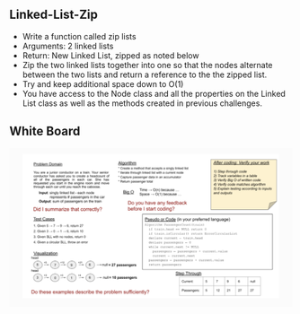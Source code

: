 ## Linked-List-Zip
- Write a function called zip lists
- Arguments: 2 linked lists
- Return: New Linked List, zipped as noted below
- Zip the two linked lists together into one so that the nodes alternate between the two lists and return a reference to the the zipped list.
- Try and keep additional space down to O(1)
- You have access to the Node class and all the properties on the Linked List class as well as the methods created in previous challenges.
## White Board

![placeholder](placeholder.png)

